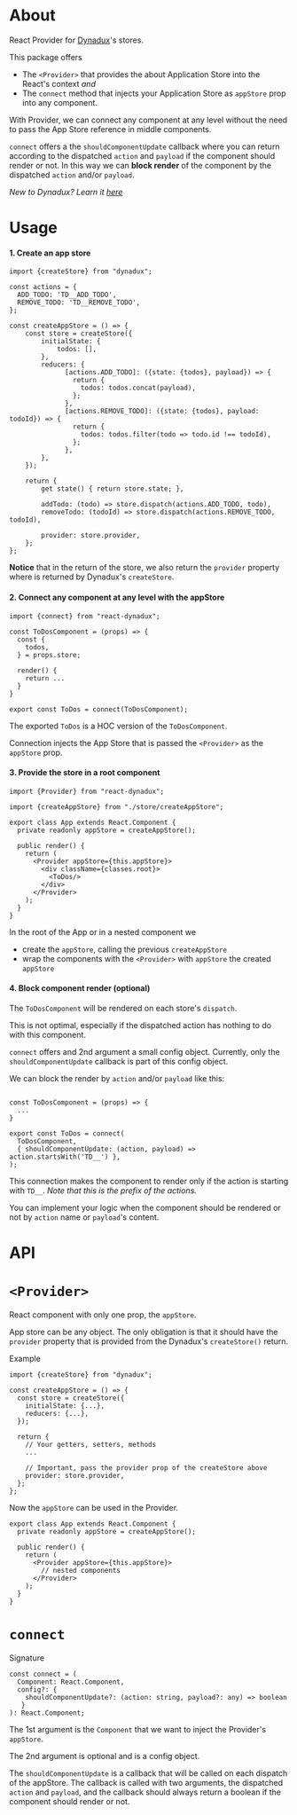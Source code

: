 # About

React Provider for [Dynadux](https://github.com/aneldev/dynadux#readme)'s stores.

This package offers

- The `<Provider>` that provides the about Application Store into the React's context _and_
- The `connect` method that injects your Application Store as `appStore` prop into any component.

With Provider, we can connect any component at any level without the need to pass the App Store reference in middle components.

`connect` offers a the `shouldComponentUpdate` callback where you can return according to the dispatched `action` and `payload` if the component should render or not.
In this way we can **block render** of the component by the dispatched `action` and/or `payload`.

_New to Dynadux? Learn it [here](https://github.com/aneldev/dynadux#readme)_

# Usage

#### 1. Create an app store

```
import {createStore} from "dynadux";

const actions = {
  ADD_TODO: 'TD__ADD_TODO',
  REMOVE_TODO: 'TD__REMOVE_TODO',
};

const createAppStore = () => {
    const store = createStore({
        initialState: {
            todos: [],
        },
        reducers: {
              [actions.ADD_TODO]: ({state: {todos}, payload}) => {
                return {
                  todos: todos.concat(payload),
                };
              },
              [actions.REMOVE_TODO]: ({state: {todos}, payload: todoId}) => {
                return {
                  todos: todos.filter(todo => todo.id !== todoId),
                };
              },
        },
    });

    return {
        get state() { return store.state; },
        
        addTodo: (todo) => store.dispatch(actions.ADD_TODO, todo),
        removeTodo: (todoId) => store.dispatch(actions.REMOVE_TODO, todoId),
        
        provider: store.provider,
    };
};
```

**Notice** that in the return of the store, we also return the `provider` property where is returned by Dynadux's `createStore`. 

#### 2. Connect any component at any level with the appStore

```
import {connect} from "react-dynadux";

const ToDosComponent = (props) => {
  const {
    todos,
  } = props.store;

  render() {
    return ...
  }
}

export const ToDos = connect(ToDosComponent);

```

The exported `ToDos` is a HOC version of the `ToDosComponent`.

Connection injects the App Store that is passed the `<Provider>` as the `appStore` prop.

#### 3. Provide the store in a root component

```
import {Provider} from "react-dynadux";

import {createAppStore} from "./store/createAppStore";

export class App extends React.Component {
  private readonly appStore = createAppStore();

  public render() {
    return (
      <Provider appStore={this.appStore}>
        <div className={classes.root}>
          <ToDos/>
        </div>
      </Provider>
    );
  }
}

```

In the root of the App or in a nested component we 
- create the `appStore`, calling the previous `createAppStore`
- wrap the components with the `<Provider>` with `appStore` the created `appStore`

#### 4. Block component render (optional)

The `ToDosComponent` will be rendered on each store's `dispatch`.

This is not optimal, especially if the dispatched action has nothing to do with this component.

`connect` offers and 2nd argument a small config object. Currently, only the `shouldComponentUpdate` callback is part of this config object.

We can block the render by `action` and/or `payload` like this:

```

const ToDosComponent = (props) => {
  ...
}

export const ToDos = connect(
  ToDosComponent,
  { shouldComponentUpdate: (action, payload) => action.startsWith('TD__') },
);

```

This connection makes the component to render only if the action is starting with `TD__`. _Note that this is the prefix of the actions._

You can implement your logic when the component should be rendered or not by `action` name or `payload`'s content.
  

# API

# `<Provider>`

React component with only one prop, the `appStore`.

App store can be any object. The only obligation is that it should have the `provider` property that is provided from the Dynadux's `createStore()` return.

Example

```
import {createStore} from "dynadux";

const createAppStore = () => {
  const store = createStore({
    initialState: {...},
    reducers: {...},
  });

  return {
    // Your getters, setters, methods
    ...
        
    // Important, pass the provider prop of the createStore above
    provider: store.provider,
  };
};
```

Now the `appStore` can be used in the Provider.

```
export class App extends React.Component {
  private readonly appStore = createAppStore();

  public render() {
    return (
      <Provider appStore={this.appStore}>
        // nested components
      </Provider>
    );
  }
}
```

# `connect`

Signature

```
const connect = (
  Component: React.Component, 
  config?: {
    shouldComponentUpdate?: (action: string, payload?: any) => boolean
   }
): React.Component;

```

The 1st argument is the `Component` that we want to inject the Provider's `appStore`.

The 2nd argument is optional and is a config object. 

The `shouldComponentUpdate` is a callback that will be called on each dispatch of the appStore. 
The callback is called with two arguments, the dispatched `action` and `payload`, and the callback should always return a boolean if the component should render or not.
